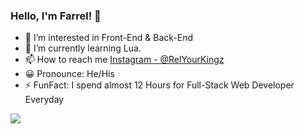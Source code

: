 ### Hello, I'm Farrel! 👋

- 👀 I’m interested in Front-End & Back-End
- 🌱 I’m currently learning Lua.
- 📫 How to reach me [Instagram - @RelYourKingz](instagram.com/relyourkingz)
- 😀 Pronounce: He/His
- ⚡ FunFact: I spend almost 12 Hours for Full-Stack Web Developer Everyday

<img src="https://github-readme-stats.vercel.app/api?username=RelYourKing&&show_icons=true&title_color=ffffff&icon_color=bb2acf&text_color=daf7dc&bg_color=151515">
